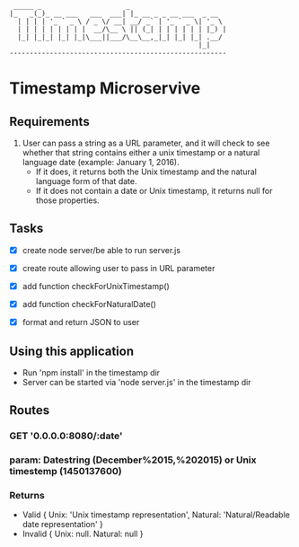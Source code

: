
     _____ _                     _                        
    |_   _(_)_ __ ___   ___  ___| |_ __ _ _ __ ___  _ __   
      | | | | '_ ` _ \ / _ \/ __| __/ _` | '_ ` _ \| '_ \ 
      | | | | | | | | |  __/\__ \ || (_| | | | | | | |_) |
      |_| |_|_| |_| |_|\___||___/\__\__,_|_| |_| |_| .__/ 
                                                   |_|    
    ------------------------------------------------------ 

# Timestamp Microservive

## Requirements

1. User can pass a string as a URL parameter, and it will check to see whether that string contains either a unix timestamp or a natural language date (example: January 1, 2016).
    * If it does, it returns both the Unix timestamp and the natural language form of that date.
    * If it does not contain a date or Unix timestamp, it returns null for those properties.

## Tasks

* [X] create node server/be able to run server.js
* [X] create route allowing user to pass in URL parameter
* [X] add function checkForUnixTimestamp()
* [X] add function checkForNaturalDate()
* [X] format and return JSON to user


## Using this application

* Run 'npm install' in the timestamp dir
* Server can be started via 'node server.js' in the timestamp dir

## Routes
### GET '0.0.0.0:8080/:date'
### param: Datestring (December%2015,%202015) or Unix timestemp (1450137600)
### Returns
* Valid { Unix: 'Unix timestamp representation', Natural: 'Natural/Readable date representation' }
* Invalid { Unix: null. Natural: null }